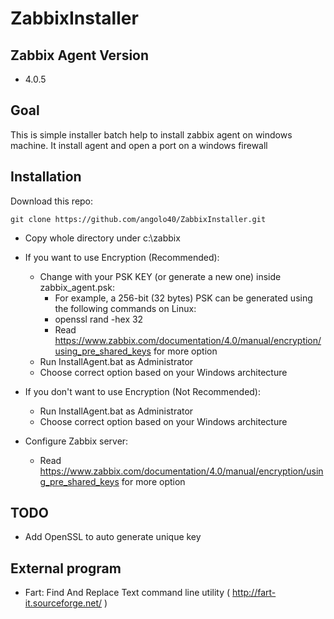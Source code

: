 # ZabbixInstaller

## Zabbix Agent Version
+ 4.0.5

## Goal
This is simple installer batch help to install zabbix agent on windows machine.
It install agent and open a port on a windows firewall

## Installation

Download this repo:

	git clone https://github.com/angolo40/ZabbixInstaller.git

+ Copy whole directory under c:\zabbix

+ If you want to use Encryption (Recommended):

	+ Change with your PSK KEY (or generate a new one) inside zabbix_agent.psk:
		+ For example, a 256-bit (32 bytes) PSK can be generated using the following commands on Linux: 
		+ openssl rand -hex 32
		+ Read https://www.zabbix.com/documentation/4.0/manual/encryption/using_pre_shared_keys for more option
	+ Run InstallAgent.bat as Administrator
	+ Choose correct option based on your  Windows architecture

+ If you don't want to use Encryption (Not Recommended):

	+ Run InstallAgent.bat as Administrator
	+ Choose correct option based on your Windows architecture

+ Configure Zabbix server:
	+ Read https://www.zabbix.com/documentation/4.0/manual/encryption/using_pre_shared_keys for more option


## TODO
+ Add OpenSSL to auto generate unique key

## External program
+ Fart: Find And Replace Text command line utility ( http://fart-it.sourceforge.net/ )